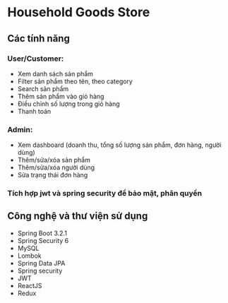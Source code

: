 # Household Goods Store

## Các tính năng
   ### User/Customer: 
   - Xem danh sách sản phẩm
   - Filter sản phẩm theo tên, theo category
   - Search sản phẩm
   - Thêm sản phẩm vào giỏ hàng
   - Điều chỉnh số lượng trong giỏ hàng
   - Thanh toán
  ### Admin:
   - Xem dashboard (doanh thu, tổng số lượng sản phẩm, đơn hàng, người dùng)
   - Thêm/sửa/xóa sản phẩm
   - Thêm/sửa/xóa người dùng
   - Sửa trạng thái đơn hàng
  ### Tích hợp jwt và spring security để bảo mật, phân quyền

## Công nghệ và thư viện sử dụng
- Spring Boot 3.2.1
- Spring Security 6
- MySQL
- Lombok
- Spring Data JPA
- Spring security
- JWT
- ReactJS
- Redux
